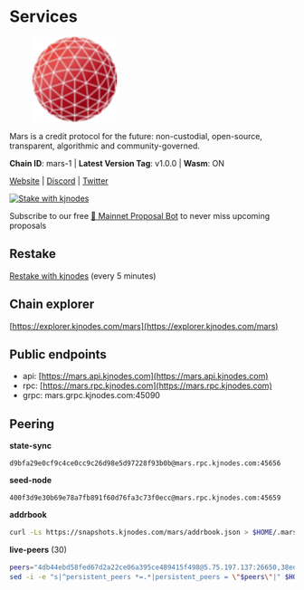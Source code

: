 # Services

<figure><img src="https://raw.githubusercontent.com/kj89/cosmos-images/main/logos/mars.png" width="150" alt=""><figcaption></figcaption></figure>

Mars is a credit protocol for the future: non-custodial,  open-source, transparent, algorithmic and community-governed.

**Chain ID**: mars-1 | **Latest Version Tag**: v1.0.0 | **Wasm**: ON

[Website](https://marsprotocol.io) | [Discord](https://discord.gg/marsprotocol) | [Twitter](https://twitter.com/mars_protocol)

[![Stake with kjnodes](https://i.ibb.co/cr44Q8j/button-stake-with-kjnodes.png)](https://restake.app/mars/marsvaloper1p9t4gr40rnpdwqacxgcqp7ffrfw908nu020g4n)

Subscribe to our free [🤖 Mainnet Proposal Bot](https://t.me/kjnodes_proposal_bot) to never miss upcoming proposals

## Restake

[Restake with kjnodes](https://restake.app/mars/marsvaloper1p9t4gr40rnpdwqacxgcqp7ffrfw908nu020g4n) (every 5 minutes)
## Chain explorer
[https://explorer.kjnodes.com/mars](https://explorer.kjnodes.com/mars)

## Public endpoints

* api: [https://mars.api.kjnodes.com](https://mars.api.kjnodes.com)
* rpc: [https://mars.rpc.kjnodes.com](https://mars.rpc.kjnodes.com)
* grpc: mars.grpc.kjnodes.com:45090

## Peering

**state-sync**

```text
d9bfa29e0cf9c4ce0cc9c26d98e5d97228f93b0b@mars.rpc.kjnodes.com:45656
```

**seed-node**

```text
400f3d9e30b69e78a7fb891f60d76fa3c73f0ecc@mars.rpc.kjnodes.com:45659
```

**addrbook**
```bash
curl -Ls https://snapshots.kjnodes.com/mars/addrbook.json > $HOME/.mars/config/addrbook.json
```

**live-peers** (30)
```bash
peers="4db44ebd58fed67d2a22ce06a395ce489415f498@5.75.197.137:26650,38edf28452ebc41f661d91b6613563c864f4c72e@35.228.114.46:26656,b88814bddfccd85289d7201bfd6fc6c4b3342ab2@178.162.165.193:36095,be7d56127ef887d095b2f55f09be5fee1969d922@146.59.52.48:18095,7f4be5f7db9b920e965197b65974f0e1e64749e4@144.126.128.128:26656,d2a2c21754be65ad4a4f1de1f6163f681a6e8af8@192.99.44.79:18556,d9bfa29e0cf9c4ce0cc9c26d98e5d97228f93b0b@65.109.88.38:45656,7bcc2e490b6aa2536d68de0881cba2ee7134840c@139.59.8.48:26130,76969af1bccdd4dcc511741b171c3d4ccb837ba6@146.59.85.223:18556,73be725377cc966d8da48f751085de4d1581b391@185.242.112.32:27651,7583038c5f21ef6ddb60692469cfd80c97dd585d@88.218.224.126:26656,84f821d36d45cc0cdaa4ff05297e888bb0d9de8f@85.237.193.111:26656,d0dbb50a474888b8bed04bf8a23ac6b8bae443ee@5.79.79.80:18095,530b1964bc17bca6457311f1c2d5a2f3d25b297a@51.81.155.97:18556,c3763808d3ed05c475b8a31cdd97fc522c088f4f@162.55.245.149:12020,c0e6bf4193accabc14171ce163e704dcec5ea5df@51.91.215.170:36095,c46be592341987eae20ac681cb08d2abcc02ab9a@137.74.4.20:2000,59bb909c57664fafe88bf1b6924769c15a769ba4@65.108.125.236:3000,52f792239ee6098457ecf1ff7402cd0b2529cea1@178.62.12.19:26656,62246c0c33a1a5a9f0fb4b40ab45db39cab5c44f@165.22.199.234:26130,ca5a76c51bbbc57f839e6ed08953d3926eaa6e5b@34.159.232.61:26656,8bdf870e0eece71e1a09a80f5995d6d5e830c763@65.109.106.169:26656,97e4468ac589eac505a800411c635b14511a61bb@134.65.194.206:26656,9c0c747a44919d645f74354fbe095337630b9eee@37.252.184.228:26656,ebc272824924ea1a27ea3183dd0b9ba713494f83@185.16.39.158:27056,9ff4348d44d91972faba184bb3f9ba56eb9f5fa3@178.239.197.172:26656,120a44a50f702717c259319caa2447c77621865f@3.39.103.198:26656,c3c99a66c4c1d00e9ea32864b6a506fb20ab6525@46.4.11.118:26656,1616af7456f519a0f2360adcad45d4bb9d39c92d@146.59.85.222:26656,969af6a39a0f7e8a17b92d90888360ad92248626@65.108.132.107:2000"
sed -i -e "s|^persistent_peers *=.*|persistent_peers = \"$peers\"|" $HOME/.mars/config/config.toml
```
